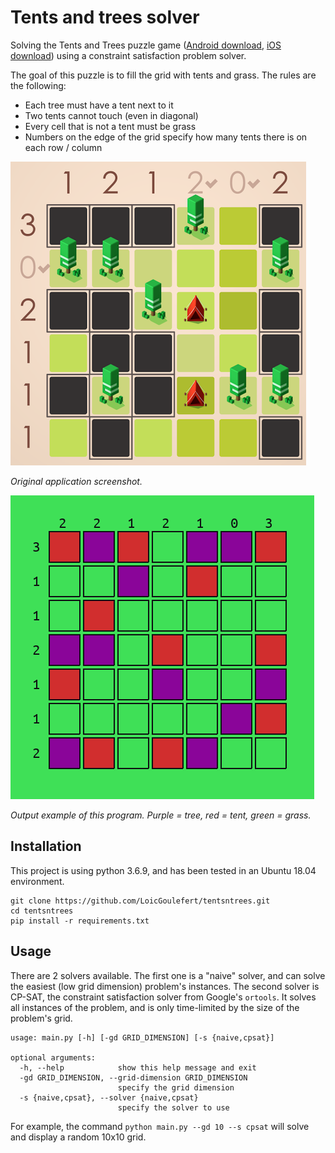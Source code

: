 # Tents and trees solver

Solving the Tents and Trees puzzle game ([Android download](https://play.google.com/store/apps/details?id=com.frozax.tentsandtrees&hl=en_US), 
[iOS download](https://apps.apple.com/app/tents-and-trees-puzzles/id1279378379)) using a constraint satisfaction problem solver.

The goal of this puzzle is to fill the grid with tents and grass. The rules are the following:
- Each tree must have a tent next to it
- Two tents cannot touch (even in diagonal)
- Every cell that is not a tent must be grass
- Numbers on the edge of the grid specify how many tents there is on each row / column


![Original application instance](img/tentsntrees_original.png)

*Original application screenshot.*


![Output example](img/solved_7x7.png)

*Output example of this program. Purple = tree, red = tent, green = grass.*


## Installation

This project is using python 3.6.9, and has been tested in an Ubuntu 18.04 environment.

```
git clone https://github.com/LoicGoulefert/tentsntrees.git
cd tentsntrees
pip install -r requirements.txt
``` 


## Usage

There are 2 solvers available. The first one is a "naive" solver, and can solve the easiest (low grid dimension) problem's instances. 
The second solver is CP-SAT, the constraint satisfaction solver from Google's `ortools`. It solves all instances of the problem, 
and is only time-limited by the size of the problem's grid.

```
usage: main.py [-h] [-gd GRID_DIMENSION] [-s {naive,cpsat}]

optional arguments:
  -h, --help            show this help message and exit
  -gd GRID_DIMENSION, --grid-dimension GRID_DIMENSION
                        specify the grid dimension
  -s {naive,cpsat}, --solver {naive,cpsat}
                        specify the solver to use
```


For example, the command `python main.py --gd 10 --s cpsat` will solve and display a random 10x10 grid.
